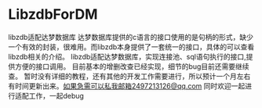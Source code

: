 # LibzdbForDM
libzdb适配达梦数据库
达梦数据库提供的c语言的接口使用的是句柄的形式，缺少一个有效的封装，很难用。而libzdb本身提供了一套统一的接口，具体的可以查看libzdb相关的介绍。
libzdb适配达梦数据库，实现连接池、sql语句执行的接口,提供方便的接口调用。
目前基本的增删改查已经实现，细节的bug目前还需要继续查。
暂时没有详细的教程，还有其他的开发工作需要进行，所以预计一个月左右有时间更新出来。如果急需可以私我邮箱2497213126@qq.com
同时欢迎一起进行适配工作，一起debug
